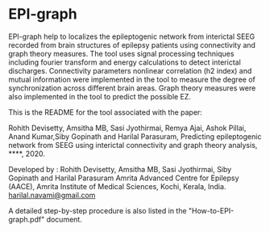 # EPI-graph
EPI-graph help to localizes the epileptogenic network from interictal SEEG recorded from brain structures of epilepsy patients using connectivity and graph theory measures. The tool uses signal processing techniques including fourier transform and energy calculations to detect interictal discharges. Connectivity parameters nonlinear correlation (h2 index) and mutual information were implemented in the tool to measure the degree of synchronization across different brain areas. Graph theory measures were also implemented in the tool to predict the possible EZ.

This is the README for the tool associated with the paper:

Rohith Devisetty, Amsitha MB, Sasi Jyothirmai, Remya Ajai, Ashok Pillai, Anand Kumar,Siby Gopinath and Harilal Parasuram, Predicting epileptogenic network from SEEG using interictal connectivity and graph theory analysis, ****, 2020.


Developed by : Rohith Devisetty, Amsitha MB, Sasi Jyothirmai, Siby Gopinath and Harilal Parasuram
Amrita Advanced Centre for Epilepsy (AACE), Amrita Institute of Medical Sciences, Kochi, Kerala, India.
harilal.navami@gmail.com

A detailed step-by-step procedure is also listed in the "How-to-EPI-graph.pdf" document.
